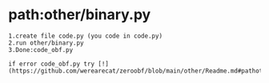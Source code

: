 # path:other/binary.py
```
1.create file code.py (you code in code.py)
2.run other/binary.py
3.Done:code_obf.py
```
```
if error code_obf.py try [!](https://github.com/werearecat/zeroobf/blob/main/other/Readme.md#pathotherbinarypy)
```
